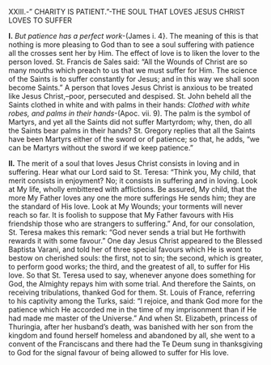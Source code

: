
XXIII.-” CHARITY IS PATIENT.”-THE SOUL THAT LOVES JESUS CHRIST LOVES TO SUFFER

**I\.** _But patience has a perfect work_-(James i. 4}. The meaning of this is that nothing is more pleasing to God than to see a soul suffering with patience all the crosses sent her by Him. The effect of love is to liken the lover to the person loved. St. Francis de Sales said: “All the Wounds of Christ are so many mouths which preach to us that we must suffer for Him. The science of the Saints is to suffer constantly for Jesus; and in this way we shall soon become Saints.” A person that loves Jesus Christ is anxious to be treated like Jesus Christ,–poor, persecuted and despised. St. John beheld all the Saints clothed in white and with palms in their hands: _Clothed with white robes, and palms in their hands_-(Apoc. vii. 9). The palm is the symbol of Martyrs, and yet all the Saints did not suffer Martyrdom; why, then, do all the Saints bear palms in their hands? St. Gregory replies that all the Saints have been Martyrs either of the sword or of patience; so that, he adds, “we can be Martyrs without the sword if we keep patience.”

**II\.** The merit of a soul that loves Jesus Christ consists in loving and in suffering. Hear what our Lord said to St. Teresa: “Think you, My child, that merit consists in enjoyment? No; it consists in suffering and in loving. Look at My life, wholly embittered with afflictions. Be assured, My child, that the more My Father loves any one the more sufferings He sends him; they are the standard of His love. Look at My Wounds; your torments will never reach so far. It is foolish to suppose that My Father favours with His friendship those who are strangers to suffering.” And, for our consolation, St. Teresa makes this remark: “God never sends a trial but He forthwith rewards it with some favour.” One day Jesus Christ appeared to the Blessed Baptista Varani, and told her of three special favours which He is wont to bestow on cherished souls: the first, not to sin; the second, which is greater, to perform good works; the third, and the greatest of all, to suffer for His love. So that St. Teresa used to say, whenever anyone does something for God, the Almighty repays him with some trial. And therefore the Saints, on receiving tribulations, thanked God for them. St. Louis of France, referring to his captivity among the Turks, said: “I rejoice, and thank God more for the patience which He accorded me in the time of my imprisonment than if He had made me master of the Universe.” And when St. Elizabeth, princess of Thuringia, after her husband’s death, was banished with her son from the kingdom and found herself homeless and abandoned by all, she went to a convent of the Franciscans and there had the Te Deum sung in thanksgiving to God for the signal favour of being allowed to suffer for His love.


